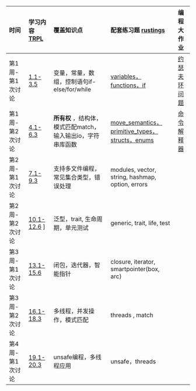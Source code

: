 | 时间  | 学习内容 [TRPL](https://kaisery.github.io/trpl-zh-cn/) | 覆盖知识点  |  配套练习题 [rustings](https://github.com/rust-lang/rustlings) | 编程大作业   |
| :------------ | :------------ | :------------ | :------------ | :------------ |
| 第1周-第1次讨论  | [1.1-3.5](https://kaisery.github.io/trpl-zh-cn/ch01-01-installation.html)  |  变量，常量，数组，控制语句if-else/for/while   | [ variables，functions，if](https://github.com/rust-lang/rustlings/tree/main/exercises)  |  [约瑟夫环问题](https://github.com/limingth/NCCL/blob/master/Unit-1/Lesson-10.md)  |
| 第1周-第2次讨论 | [4.1-6.3](https://kaisery.github.io/trpl-zh-cn/ch04-01-what-is-ownership.html)   | **所有权** ，结构体，模式匹配match，输入输出io，字符串库函数  |  [move_semantics，primitive_types，structs，enums](https://github.com/rust-lang/rustlings/tree/main/exercises)   |   [命令解释器](https://github.com/limingth/NCCL/blob/master/Unit-1/Lesson-19.md)   |
| 第2周-第1次讨论 | [7.1-9.3](https://kaisery.github.io/trpl-zh-cn/ch07-01-packages-and-crates.html)  | 支持多文件编程，常见集合类型，错误处理  | modules, vector, string, hashmap, option, errors   |   |
| 第2周-第2次讨论  |  [10.1-12.6](https://kaisery.github.io/trpl-zh-cn/ch10-01-syntax.html) ] | 泛型，trait, 生命周期，单元测试 | generic, trait, life,  test   |   |
| 第3周-第1次讨论  | [13.1-15.6](https://kaisery.github.io/trpl-zh-cn/ch13-01-closures.html)   | 闭包，迭代器，智能指针 |  closure, iterator, smartpointer(box, arc) |   |
| 第3周-第2次讨论 | [16.1-18.3](https://kaisery.github.io/trpl-zh-cn/ch16-01-threads.html)  | 多线程，并发操作，模式匹配  | threads , match |   |
| 第4周-第1次讨论 | [19.1-20.3](https://kaisery.github.io/trpl-zh-cn/ch19-01-unsafe-rust.html)  | unsafe编程，多线程应用  | unsafe，threads  |   |

